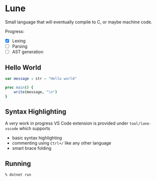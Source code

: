 # Lune
Small language that will eventually compile to C, or maybe machine code.

Progress:
- [x] Lexing
- [ ] Parsing
- [ ] AST generation

## Hello World
```nim
var message : str = "Hello world"

proc main() {
    write(message, "\n")
}
```

## Syntax Highlighting
A *very* work in progress VS Code extension is provided under `tool/lune-vscode` which supports
- basic syntax highlighting
- commenting using `Ctrl+/` like any other language
- smart brace folding

## Running
```sh
% dotnet run
```
